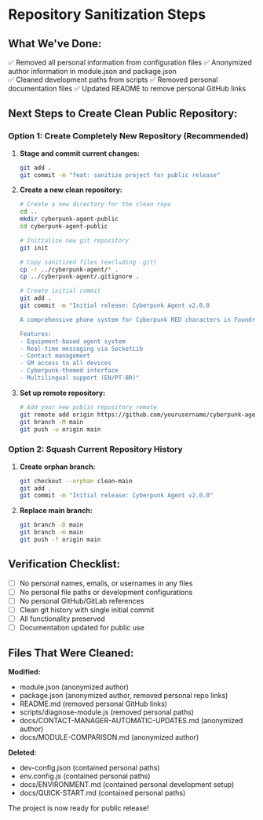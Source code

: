 # Repository Sanitization Steps

## What We've Done:
✅ Removed all personal information from configuration files
✅ Anonymized author information in module.json and package.json  
✅ Cleaned development paths from scripts
✅ Removed personal documentation files
✅ Updated README to remove personal GitHub links

## Next Steps to Create Clean Public Repository:

### Option 1: Create Completely New Repository (Recommended)

1. **Stage and commit current changes:**
   ```bash
   git add .
   git commit -m "feat: sanitize project for public release"
   ```

2. **Create a new clean repository:**
   ```bash
   # Create a new directory for the clean repo
   cd ..
   mkdir cyberpunk-agent-public
   cd cyberpunk-agent-public
   
   # Initialize new git repository
   git init
   
   # Copy sanitized files (excluding .git)
   cp -r ../cyberpunk-agent/* .
   cp ../cyberpunk-agent/.gitignore .
   
   # Create initial commit
   git add .
   git commit -m "Initial release: Cyberpunk Agent v2.0.0

   A comprehensive phone system for Cyberpunk RED characters in FoundryVTT.
   
   Features:
   - Equipment-based agent system
   - Real-time messaging via SocketLib
   - Contact management
   - GM access to all devices
   - Cyberpunk-themed interface
   - Multilingual support (EN/PT-BR)"
   ```

3. **Set up remote repository:**
   ```bash
   # Add your new public repository remote
   git remote add origin https://github.com/yourusername/cyberpunk-agent.git
   git branch -M main
   git push -u origin main
   ```

### Option 2: Squash Current Repository History

1. **Create orphan branch:**
   ```bash
   git checkout --orphan clean-main
   git add .
   git commit -m "Initial release: Cyberpunk Agent v2.0.0"
   ```

2. **Replace main branch:**
   ```bash
   git branch -D main
   git branch -m main
   git push -f origin main
   ```

## Verification Checklist:

- [ ] No personal names, emails, or usernames in any files
- [ ] No personal file paths or development configurations
- [ ] No personal GitHub/GitLab references
- [ ] Clean git history with single initial commit
- [ ] All functionality preserved
- [ ] Documentation updated for public use

## Files That Were Cleaned:

**Modified:**
- module.json (anonymized author)
- package.json (anonymized author, removed personal repo links)
- README.md (removed personal GitHub links)
- scripts/diagnose-module.js (removed personal paths)
- docs/CONTACT-MANAGER-AUTOMATIC-UPDATES.md (anonymized author)
- docs/MODULE-COMPARISON.md (anonymized author)

**Deleted:**
- dev-config.json (contained personal paths)
- env.config.js (contained personal paths)
- docs/ENVIRONMENT.md (contained personal development setup)
- docs/QUICK-START.md (contained personal paths)

The project is now ready for public release!
